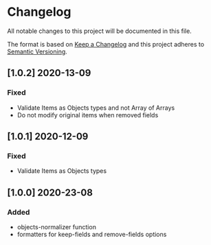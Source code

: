 # Changelog

All notable changes to this project will be documented in this file.

The format is based on [Keep a Changelog](http://keepachangelog.com/en/1.0.0/)
and this project adheres to [Semantic Versioning](http://semver.org/spec/v2.0.0.html).

## [1.0.2] 2020-13-09
### Fixed
- Validate Items as Objects types and not Array of Arrays
- Do not modify original items when removed fields

## [1.0.1] 2020-12-09
### Fixed
- Validate Items as Objects types

## [1.0.0] 2020-23-08
### Added
- objects-normalizer function
- formatters for keep-fields and remove-fields options

